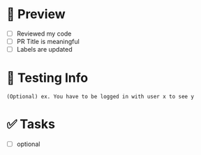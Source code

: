 # 👀 Preview

- [ ] Reviewed my code
- [ ] PR Title is meaningful
- [ ] Labels are updated

# 🐛 Testing Info

`(Optional) ex. You have to be logged in with user x to see y`

# ✅ Tasks

- [ ] optional
